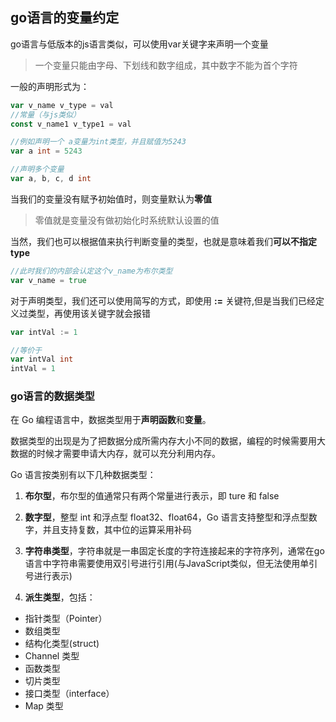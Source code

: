 ## go语言的变量约定
go语言与低版本的js语言类似，可以使用var关键字来声明一个变量

> 一个变量只能由字母、下划线和数字组成，其中数字不能为首个字符

一般的声明形式为：

```go
var v_name v_type = val
//常量（与js类似）
const v_name1 v_type1 = val

//例如声明一个 a变量为int类型，并且赋值为5243
var a int = 5243

//声明多个变量
var a, b, c, d int

```

当我们的变量没有赋予初始值时，则变量默认为**零值**

> 零值就是变量没有做初始化时系统默认设置的值

当然，我们也可以根据值来执行判断变量的类型，也就是意味着我们**可以不指定type**

```go
//此时我们的内部会认定这个v_name为布尔类型
var v_name = true
```

对于声明类型，我们还可以使用简写的方式，即使用 **:=** 关键符,但是当我们已经定义过类型，再使用该关键字就会报错


```go
var intVal := 1

//等价于
var intVal int
intVal = 1

```

### go语言的数据类型
在 Go 编程语言中，数据类型用于**声明函数**和**变量**。

数据类型的出现是为了把数据分成所需内存大小不同的数据，编程的时候需要用大数据的时候才需要申请大内存，就可以充分利用内存。

Go 语言按类别有以下几种数据类型：
1. **布尔型**，布尔型的值通常只有两个常量进行表示，即 ture 和 false

2. **数字型**，整型 int 和浮点型 float32、float64，Go 语言支持整型和浮点型数字，并且支持复数，其中位的运算采用补码

3. **字符串类型**，字符串就是一串固定长度的字符连接起来的字符序列，通常在go语言中字符串需要使用双引号进行引用(与JavaScript类似，但无法使用单引号进行表示)

4. **派生类型**，包括：

+ 指针类型（Pointer）
+ 数组类型
+ 结构化类型(struct)
+ Channel 类型
+ 函数类型
+ 切片类型
+ 接口类型（interface）
+ Map 类型